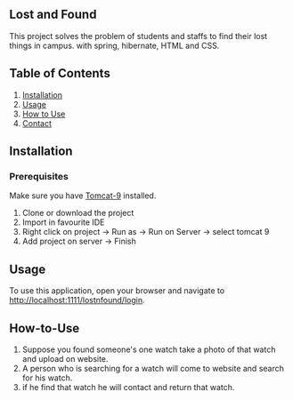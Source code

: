 ## Lost and Found
This project solves the problem of students and staffs to find their lost things in campus.
with spring, hibernate, HTML and CSS.
## Table of Contents
1. [Installation](#Installation)
2. [Usage](#Usage)
3. [How to Use](#How-to-Use)
6. [Contact](#contact)

## Installation

### Prerequisites
Make sure you have [Tomcat-9](https://nodejs.org/](https://tomcat.apache.org/download-90.cgi)) installed.

1. Clone or download the project
2. Import in favourite IDE
3. Right click on project -> Run as -> Run on Server -> select tomcat 9
4. Add project on server -> Finish

## Usage
To use this application, open your browser and navigate to [http://localhost:1111/lostnfound/login](http://localhost:1111/lostnfound/login).

## How-to-Use
1. Suppose you found someone's one watch take a photo of that watch and upload on website.
2. A person who is searching for a watch will come to website and search for his watch.
3. if he find that watch he will contact and return that watch.
   
